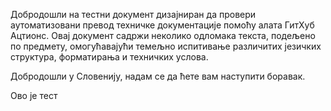 Добродошли на тестни документ дизајниран да провери аутоматизовани превод техничке документације помоћу алата ГитХуб Ацтионс.
Овај документ садржи неколико одломака текста, подељено по предмету, омогућавајући темељно испитивање различитих језичких структура, форматирања и техничких услова.

Добродошли у Словенију, надам се да ћете вам наступити боравак.

Ово је тест